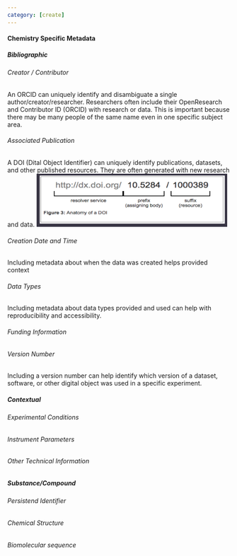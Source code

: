```yaml
---
category: [create]
---
```


#### Chemistry Specific Metadata

##### Bibliographic

###### Creator / Contributor

An ORCID can uniquely identify and disambiguate a single author/creator/researcher. Researchers often include their OpenResearch and Contributor ID (ORCID) with research or data. This is important because there may be many people of the same name even in one specific subject area.

###### Associated Publication

A DOI (Dital Object Identifier) can uniquely identify publications, datasets, and other published resources. They are often generated with new research and data.
![5]

###### Creation Date and Time

Including metadata about when the data was created helps provided context

###### Data Types

Including metadata about data types provided and used can help with reproducibility and accessibility.

###### Funding Information

###### Version Number

Including a version number can help identify which version of a dataset, software, or other digital object was used in a specific experiment.

##### Contextual

###### Experimental Conditions

###### Instrument Parameters

###### Other Technical Information

##### Substance/Compound

###### Persistend Identifier

###### Chemical Structure

###### Biomolecular sequence



[1]:/img/metadata/bookmeta.png
[2]:/img/metadata/foodmeta.jpg
[3]:/img/metadata/weathermeta.png
[4]:/img/metadata/entropy.png
[5]:/img/metadata/doi.png



[1]:/img/metadata/bookmeta.png
[2]:/img/metadata/foodmeta.jpg
[3]:/img/metadata/weathermeta.png
[4]:/img/metadata/entropy.png
[5]:/img/metadata/doi.png
